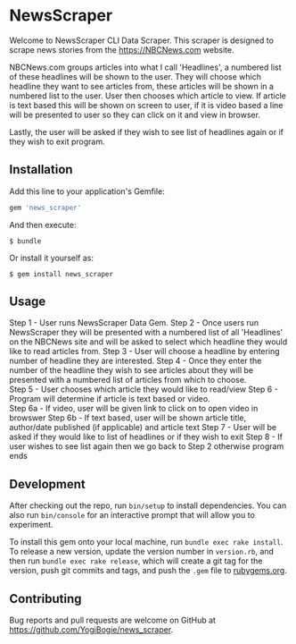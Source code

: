 # NewsScraper

Welcome to NewsScraper CLI Data Scraper.  This scraper is designed to scrape news stories from the https://NBCNews.com website.  

NBCNews.com groups articles into what I call 'Headlines', a numbered list of these headlines will be shown to the user.  They will choose which headline they want to see articles from, these articles will be shown in a numbered list to the user.  User then chooses which article to view.  If article is text based this will be shown on screen to user, if it is video based a line will be presented to user so they can click on it and view in browser.

Lastly, the user will be asked if they wish to see list of headlines again or if they wish to exit program.

## Installation

Add this line to your application's Gemfile:

```ruby
gem 'news_scraper'
```

And then execute:

    $ bundle

Or install it yourself as:

    $ gem install news_scraper

## Usage

  Step 1 - User runs NewsScraper Data Gem.
  Step 2 - Once users run NewsScraper they will be presented with a numbered list of all 'Headlines' on the NBCNews site and will be asked to select which headline they would like to read articles from.
  Step 3 - User will choose a headline by entering number of headline they are interested.
  Step 4 - Once they enter the number of the headline they wish to see articles about they will be presented with a numbered list of articles from which to choose.  
  Step 5 - User chooses which article they would like to read/view
  Step 6 - Program will determine if article is text based or video.  
    Step 6a - If video, user will be given link to click on to open video in browswer
    Step 6b - If text based, user will be shown article title, author/date published (if applicable) and article text
    Step 7 - User will be asked if they would like to list of headlines or if they wish to exit
    Step 8 - If user wishes to see list again then we go back to Step 2 otherwise program ends

## Development

After checking out the repo, run `bin/setup` to install dependencies. You can also run `bin/console` for an interactive prompt that will allow you to experiment.

To install this gem onto your local machine, run `bundle exec rake install`. To release a new version, update the version number in `version.rb`, and then run `bundle exec rake release`, which will create a git tag for the version, push git commits and tags, and push the `.gem` file to [rubygems.org](https://rubygems.org).

## Contributing

Bug reports and pull requests are welcome on GitHub at https://github.com/YogiBogie/news_scraper.
